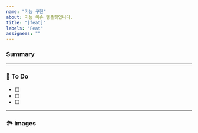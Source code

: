 ```yaml
---
name: "기능 구현"
about: 기능 이슈 템플릿입니다.
title: "[feat]"
labels: "Feat"
assignees: ""
---
```


### Summary

<!-- A brief description of the issue. -->

---

### 📝 To Do

<!-- Write what you need to do -->

- [ ]
- [ ]
- [ ]

---

### 🏞️ images

<!-- Capture related images -->